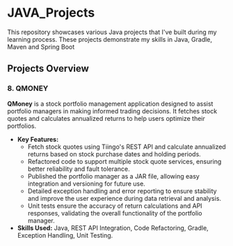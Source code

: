# JAVA_Projects
This repository showcases various Java projects that I've built during my learning process. These projects demonstrate my skills in Java, Gradle, Maven and Spring Boot

## Projects Overview

### 8. **QMONEY**
**QMoney** is a stock portfolio management application designed to assist portfolio managers in making informed trading decisions. It fetches stock quotes and calculates annualized returns to help users optimize their portfolios.
- **Key Features:**
  - Fetch stock quotes using Tiingo's REST API and calculate annualized returns based on stock purchase dates and holding periods.
  - Refactored code to support multiple stock quote services, ensuring better reliability and fault tolerance.
  - Published the portfolio manager as a JAR file, allowing easy integration and versioning for future use.
  - Detailed exception handling and error reporting to ensure stability and improve the user experience during data retrieval and analysis.
  - Unit tests ensure the accuracy of return calculations and API responses, validating the overall functionality of the portfolio manager.
- **Skills Used:** Java, REST API Integration, Code Refactoring, Gradle, Exception Handling, Unit Testing.

